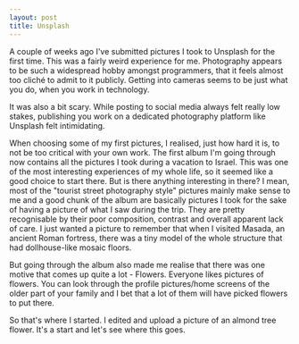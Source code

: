 ```yaml
---
layout: post
title: Unsplash
---
```


A couple of weeks ago I've submitted pictures I took to Unsplash for the first time.
This was a fairly weird experience for me. Photography appears to be such a widespread hobby amongst programmers, that it feels almost too cliché to admit to it publicly. Getting into cameras seems to be just what you do, when you work in technology.

It was also a bit scary. While posting to social media always felt really low stakes, publishing you work on a dedicated photography platform like Unsplash felt intimidating.

When choosing some of my first pictures, I realised, just how hard it is, to not be too critical with your own work. The first album I'm going through now contains all the pictures I took during a vacation to Israel. This was one of the most interesting experiences of my whole life, so it seemed like a good choice to start there. But is there anything interesting in there? I mean, most of the "tourist street photography style" pictures mainly make sense to me and a good chunk of the album are basically pictures I took for the sake of having a picture of what I saw during the trip. They are pretty recognisable by their poor composition, contrast and overall apparent lack of care. I just wanted a picture to remember that when I visited Masada, an ancient Roman fortress, there was a tiny model of the whole structure that had dollhouse-like mosaic floors.

But going through the album also made me realise that there was one motive that comes up quite a lot - Flowers. Everyone likes pictures of flowers. You can look through the profile pictures/home screens of the older part of your family and I bet that a lot of them will have picked flowers to put there.

So that's where I started. I edited and upload a picture of an almond tree flower. It's a start and let's see where this goes.
